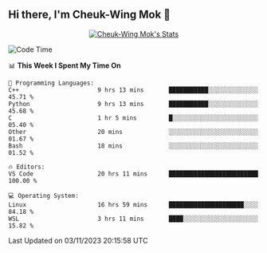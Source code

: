 ## Hi there, I'm Cheuk-Wing Mok 👋

<!--
**mozro0327/mozro0327** is a ✨ _special_ ✨ repository because its `README.md` (this file) appears on your GitHub profile.

Here are some ideas to get you started:

- 🔭 I’m currently working on ...
- 🌱 I’m currently learning ...
- 👯 I’m looking to collaborate on ...
- 🤔 I’m looking for help with ...
- 💬 Ask me about ...
- 📫 How to reach me: ...
- 😄 Pronouns: ...
- ⚡ Fun fact: ...
-->

<p align="center">
  <a href="https://github.com/mozro0327" class="rich-diff-level-one">
    <img src="https://github-readme-stats.vercel.app/api?username=mozro0327&title_color=333&text_color=777" alt="Cheuk-Wing Mok's Stats" >
    <!-- &hide=issues
    <img src="https://github-readme-stats.vercel.app/api?username=mozro0327&hide=issues&title_color=333&text_color=777" alt="Cheuk-Wing Mok's Stats" >
    -->
  </a>
</p>

<!--START_SECTION:waka-->
![Code Time](http://img.shields.io/badge/Code%20Time-2%2C099%20hrs%203%20mins-blue)

📊 **This Week I Spent My Time On** 

```text
💬 Programming Languages: 
C++                      9 hrs 13 mins       ███████████░░░░░░░░░░░░░░   45.71 % 
Python                   9 hrs 13 mins       ███████████░░░░░░░░░░░░░░   45.68 % 
C                        1 hr 5 mins         █░░░░░░░░░░░░░░░░░░░░░░░░   05.40 % 
Other                    20 mins             ░░░░░░░░░░░░░░░░░░░░░░░░░   01.67 % 
Bash                     18 mins             ░░░░░░░░░░░░░░░░░░░░░░░░░   01.52 % 

🔥 Editors: 
VS Code                  20 hrs 11 mins      █████████████████████████   100.00 % 

💻 Operating System: 
Linux                    16 hrs 59 mins      █████████████████████░░░░   84.18 % 
WSL                      3 hrs 11 mins       ████░░░░░░░░░░░░░░░░░░░░░   15.82 % 
```


 Last Updated on 03/11/2023 20:15:58 UTC
<!--END_SECTION:waka-->

